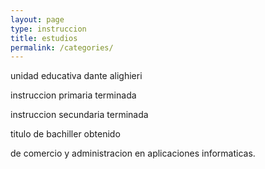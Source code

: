 ```yaml
---
layout: page
type: instruccion
title: estudios
permalink: /categories/
---
```


unidad educativa dante alighieri

instruccion primaria terminada

instruccion secundaria terminada

titulo de bachiller obtenido

de comercio y administracion en aplicaciones informaticas.

